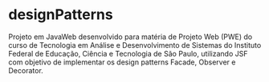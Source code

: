 # designPatterns
Projeto em JavaWeb desenvolvido para matéria de Projeto Web (PWE) do curso de Tecnologia em Análise e Desenvolvimento de Sistemas do Instituto Federal de Educação, Ciência e Tecnologia de São Paulo, utilizando JSF com objetivo de implementar os design patterns Facade, Observer e Decorator.
